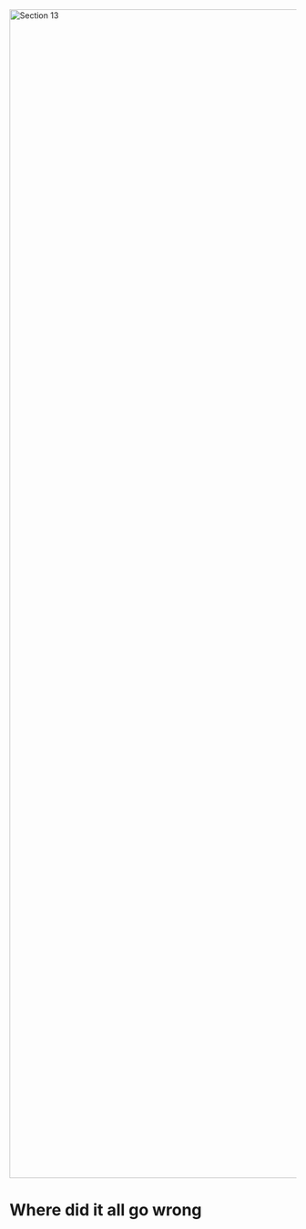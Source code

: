 <img width="5005" height="2051" alt="Section 13" src="https://github.com/user-attachments/assets/3fe1b908-3689-4585-9596-4509ba601c6d" />

# Where did it all go wrong
